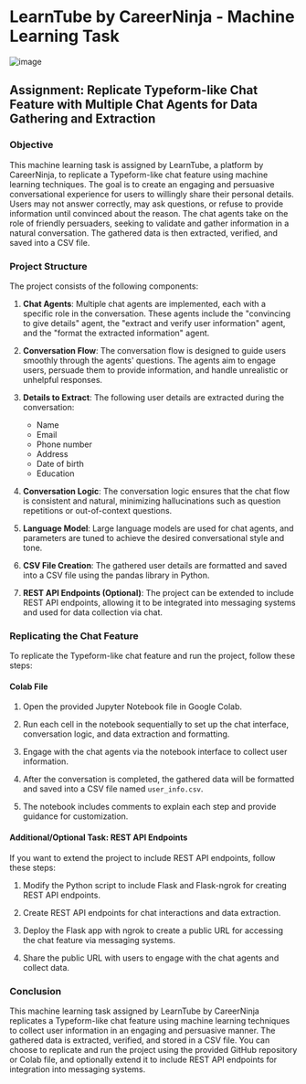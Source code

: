 # LearnTube by CareerNinja - Machine Learning Task

![image](https://github.com/prathameshparit/LearnTube_ML_Task/assets/63944541/b2edb047-76aa-44e2-9112-525488a37e55)

## Assignment: Replicate Typeform-like Chat Feature with Multiple Chat Agents for Data Gathering and Extraction

### Objective

This machine learning task is assigned by LearnTube, a platform by CareerNinja, to replicate a Typeform-like chat feature using machine learning techniques. The goal is to create an engaging and persuasive conversational experience for users to willingly share their personal details. Users may not answer correctly, may ask questions, or refuse to provide information until convinced about the reason. The chat agents take on the role of friendly persuaders, seeking to validate and gather information in a natural conversation. The gathered data is then extracted, verified, and saved into a CSV file.

### Project Structure

The project consists of the following components:

1. **Chat Agents**: Multiple chat agents are implemented, each with a specific role in the conversation. These agents include the "convincing to give details" agent, the "extract and verify user information" agent, and the "format the extracted information" agent.

2. **Conversation Flow**: The conversation flow is designed to guide users smoothly through the agents' questions. The agents aim to engage users, persuade them to provide information, and handle unrealistic or unhelpful responses.

3. **Details to Extract**: The following user details are extracted during the conversation:
   - Name
   - Email
   - Phone number
   - Address
   - Date of birth
   - Education

4. **Conversation Logic**: The conversation logic ensures that the chat flow is consistent and natural, minimizing hallucinations such as question repetitions or out-of-context questions.

5. **Language Model**: Large language models are used for chat agents, and parameters are tuned to achieve the desired conversational style and tone.

6. **CSV File Creation**: The gathered user details are formatted and saved into a CSV file using the pandas library in Python.

7. **REST API Endpoints (Optional)**: The project can be extended to include REST API endpoints, allowing it to be integrated into messaging systems and used for data collection via chat.

### Replicating the Chat Feature

To replicate the Typeform-like chat feature and run the project, follow these steps:

#### Colab File

1. Open the provided Jupyter Notebook file in Google Colab.

2. Run each cell in the notebook sequentially to set up the chat interface, conversation logic, and data extraction and formatting.

3. Engage with the chat agents via the notebook interface to collect user information.

4. After the conversation is completed, the gathered data will be formatted and saved into a CSV file named `user_info.csv`.

5. The notebook includes comments to explain each step and provide guidance for customization.

#### Additional/Optional Task: REST API Endpoints

If you want to extend the project to include REST API endpoints, follow these steps:

1. Modify the Python script to include Flask and Flask-ngrok for creating REST API endpoints.

2. Create REST API endpoints for chat interactions and data extraction.

3. Deploy the Flask app with ngrok to create a public URL for accessing the chat feature via messaging systems.

4. Share the public URL with users to engage with the chat agents and collect data.

### Conclusion

This machine learning task assigned by LearnTube by CareerNinja replicates a Typeform-like chat feature using machine learning techniques to collect user information in an engaging and persuasive manner. The gathered data is extracted, verified, and stored in a CSV file. You can choose to replicate and run the project using the provided GitHub repository or Colab file, and optionally extend it to include REST API endpoints for integration into messaging systems.
